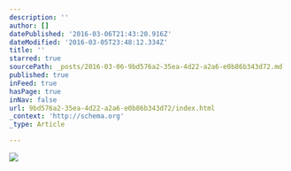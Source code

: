 ```yaml
---
description: ''
author: []
datePublished: '2016-03-06T21:43:20.916Z'
dateModified: '2016-03-05T23:48:12.334Z'
title: ''
starred: true
sourcePath: _posts/2016-03-06-9bd576a2-35ea-4d22-a2a6-e0b86b343d72.md
published: true
inFeed: true
hasPage: true
inNav: false
url: 9bd576a2-35ea-4d22-a2a6-e0b86b343d72/index.html
_context: 'http://schema.org'
_type: Article

---
```

![](https://the-grid-user-content.s3-us-west-2.amazonaws.com/f2bf37ff-8ada-4814-b218-4ca8dd3e514a.png)